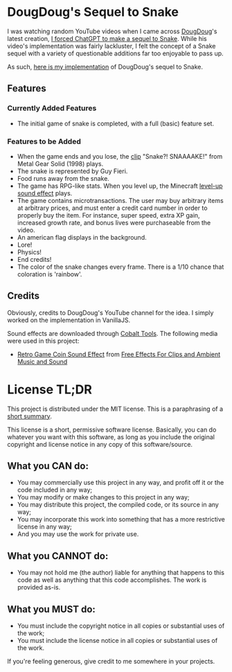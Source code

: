 # DougDoug's Sequel to Snake

I was watching random YouTube videos when I came across
[DougDoug](https://www.youtube.com/@DougDoug)'s latest creation,
[I forced ChatGPT to make a sequel to Snake](https://www.youtube.com/watch?v=YnN6eBamwj4).
While his video's implementation was fairly lackluster, I felt the concept of a
Snake sequel with a variety of questionable additions far too enjoyable to pass
up.

As such, [here is my implementation](https://sharmavins23.github.io/doug-snake/)
of DougDoug's sequel to Snake.

## Features

### Currently Added Features

-   The initial game of snake is completed, with a full (basic) feature set.

### Features to be Added

-   When the game ends and you lose, the
    [clip](https://www.youtube.com/watch?v=MS8OawQegYE) "Snake?! SNAAAAKE!" from
    Metal Gear Solid (1998) plays.
-   The snake is represented by Guy Fieri.
-   Food runs away from the snake.
-   The game has RPG-like stats. When you level up, the Minecraft
    [level-up sound effect](https://www.youtube.com/watch?v=u-LZWxCYcKM) plays.
-   The game contains microtransactions. The user may buy arbitrary items at
    arbitrary prices, and must enter a credit card number in order to properly
    buy the item. For instance, super speed, extra XP gain, increased growth
    rate, and bonus lives were purchaseable from the video.
-   An american flag displays in the background.
-   Lore!
-   Physics!
-   End credits!
-   The color of the snake changes every frame. There is a 1/10 chance that
    coloration is 'rainbow'.

## Credits

Obviously, credits to DougDoug's YouTube channel for the idea. I simply worked
on the implementation in VanillaJS.

Sound effects are downloaded through [Cobalt Tools](https://cobalt.tools/). The
following media were used in this project:

-   [Retro Game Coin Sound Effect](https://www.youtube.com/watch?v=88Icb7OKexU)
    from
    [Free Effects For Clips and Ambient Music and Sound](https://www.youtube.com/@FreeEffectsandAmbientMusic)

# License TL;DR

This project is distributed under the MIT license. This is a paraphrasing of a
[short summary](https://tldrlegal.com/license/mit-license).

This license is a short, permissive software license. Basically, you can do
whatever you want with this software, as long as you include the original
copyright and license notice in any copy of this software/source.

## What you CAN do:

-   You may commercially use this project in any way, and profit off it or the
    code included in any way;
-   You may modify or make changes to this project in any way;
-   You may distribute this project, the compiled code, or its source in any
    way;
-   You may incorporate this work into something that has a more restrictive
    license in any way;
-   And you may use the work for private use.

## What you CANNOT do:

-   You may not hold me (the author) liable for anything that happens to this
    code as well as anything that this code accomplishes. The work is provided
    as-is.

## What you MUST do:

-   You must include the copyright notice in all copies or substantial uses of
    the work;
-   You must include the license notice in all copies or substantial uses of the
    work.

If you're feeling generous, give credit to me somewhere in your projects.
